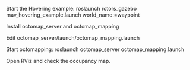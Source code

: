 Start the Hovering example:
roslaunch rotors_gazebo mav_hovering_example.launch world_name:=waypoint

Install octomap_server and octomap_mapping

Edit octomap_server/launch/octomap_mapping.launch
<param name="frame_id" type="string" value="world" />
<param name="sensor_model/max_range" value="10.0" />
<remap from="cloud_in" to="/iris/pcl2_cloud" />

Start octomapping:
roslaunch octomap_server octomap_mapping.launch

Open RViz and check the occupancy map.
